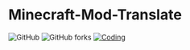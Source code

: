 # Minecraft-Mod-Translate
![GitHub](https://img.shields.io/github/license/FloppyDisk-FD/Minecraft-Mod-Translate)
![GitHub forks](https://img.shields.io/github/forks/FloppyDisk-FD/Minecraft-Mod-Translate?style=social)
[![Coding](https://img.shields.io/badge/Coding-mmt-yellow "Coding")](https://fd648.coding.net/public/mc-mod-translate/mc-mod-translate/git/files "Coding")
